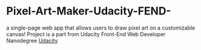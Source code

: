 # Pixel-Art-Maker-Udacity-FEND-
a single-page web app that allows users to draw pixel art on a customizable canvas!
Project is a part from Udacity Front-End Web Developer Nanodegree
[Udacity](
https://github.com/udacity/project-pixel-art-maker-starter)

